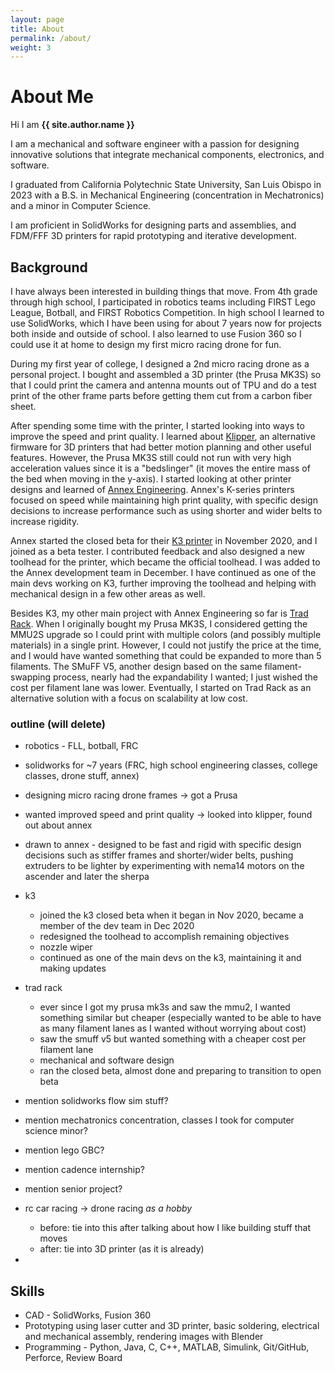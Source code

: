 ```yaml
---
layout: page
title: About
permalink: /about/
weight: 3
---
```


# About Me

Hi I am **{{ site.author.name }}**

I am a mechanical and software engineer with a passion for designing innovative
solutions that integrate mechanical components, electronics, and software.

I graduated from California Polytechnic State University, San Luis Obispo in
2023 with a B.S. in Mechanical Engineering (concentration in Mechatronics) and a
minor in Computer Science.

I am proficient in SolidWorks for designing parts and assemblies, and FDM/FFF 3D
printers for rapid prototyping and iterative development.

## Background

I have always been interested in building things that move. From 4th grade
through high school, I participated in robotics teams including FIRST Lego
League, Botball, and FIRST Robotics Competition. In high school I learned to use
SolidWorks, which I have been using for about 7 years now for projects both
inside and outside of school. I also learned to use Fusion 360 so I could use it
at home to design my first micro racing drone for fun.

<!-- I have always been interested in building things, particularly in fields such as
robotics that involve moving components...(mention robotic team stuff, solidworks, etc.) -->

During my first year of college, I designed a 2nd micro racing drone as a
personal project. I bought and assembled a 3D printer (the Prusa MK3S) so that I
could print the camera and antenna mounts out of TPU and do a test print of the
other frame parts before getting them cut from a carbon fiber sheet.

After spending some time with the printer, I started looking into ways to
improve the speed and print quality. I learned about
[Klipper](https://www.klipper3d.org/), an alternative firmware for 3D printers
that had better motion planning and other useful features. However, the Prusa
MK3S still could not run with very high acceleration values since it is a
"bedslinger" (it moves the entire mass of the bed when moving in the y-axis). I
started looking at other printer designs and learned of
[Annex Engineering](annex.engineering). Annex's K-series printers focused on
speed while maintaining high print quality, with specific design decisions to
increase performance such as using shorter and wider belts to increase rigidity.

Annex started the closed beta for their [K3 printer](/projects/02-k3) in
November 2020, and I joined as a beta tester. I contributed feedback and also
designed a new toolhead for the printer, which became the official toolhead. I
was added to the Annex development team in December. I have continued as one of
the main devs working on K3, further improving the toolhead and helping with
mechanical design in a few other areas as well.

Besides K3, my other main project with Annex Engineering so far is
[Trad Rack](/projects/01-trad-rack). When I originally bought my Prusa MK3S, I 
considered getting the MMU2S upgrade so I could print with multiple colors (and
possibly multiple materials) in a single print. However, I could not justify the
price at the time, and I would have wanted something that could be expanded to
more than 5 filaments. The SMuFF V5, another design based on the same
filament-swapping process, nearly had the expandability I wanted; I just wished
the cost per filament lane was lower. Eventually, I started on Trad Rack as an
alternative solution with a focus on scalability at low cost.

### outline (will delete)

- robotics - FLL, botball, FRC
- solidworks for ~7 years (FRC, high school engineering classes, college classes, drone stuff, annex)
- designing micro racing drone frames -> got a Prusa
- wanted improved speed and print quality -> looked into klipper, found out about annex
- drawn to annex - designed to be fast and rigid with specific design decisions such as stiffer frames and shorter/wider belts,
pushing extruders to be lighter by experimenting with nema14 motors on the ascender and later the sherpa
- k3
    - joined the k3 closed beta when it began in Nov 2020, became a member of the dev team in Dec 2020
    - redesigned the toolhead to accomplish remaining objectives
    - nozzle wiper
    - continued as one of the main devs on the k3, maintaining it and making updates
- trad rack
    - ever since I got my prusa mk3s and saw the mmu2, I wanted something similar but cheaper
    (especially wanted to be able to have as many filament lanes as I wanted without worrying about cost)
    - saw the smuff v5 but wanted something with a cheaper cost per filament lane
    - mechanical and software design
    - ran the closed beta, almost done and preparing to transition to open beta



- mention solidworks flow sim stuff?
- mention mechatronics concentration, classes I took for computer science minor?
- mention lego GBC?
- mention cadence internship?
- mention senior project?

- rc car racing -> drone racing *as a hobby*
    - before: tie into this after talking about how I like building stuff that moves
    - after: tie into 3D printer (as it is already)
- 

## Skills

- CAD - SolidWorks, Fusion 360
- Prototyping using laser cutter and 3D printer, basic soldering, electrical and mechanical assembly, rendering images with Blender
- Programming - Python, Java, C, C++, MATLAB, Simulink, Git/GitHub, Perforce, Review Board

<!-- <div class="row">
{% include about/skills.html title="Programming Skills" source=site.data.programming-skills %}
{% include about/skills.html title="Other Skills" source=site.data.other-skills %}
</div>

<div class="row">
{% include about/timeline.html %}
</div> -->
